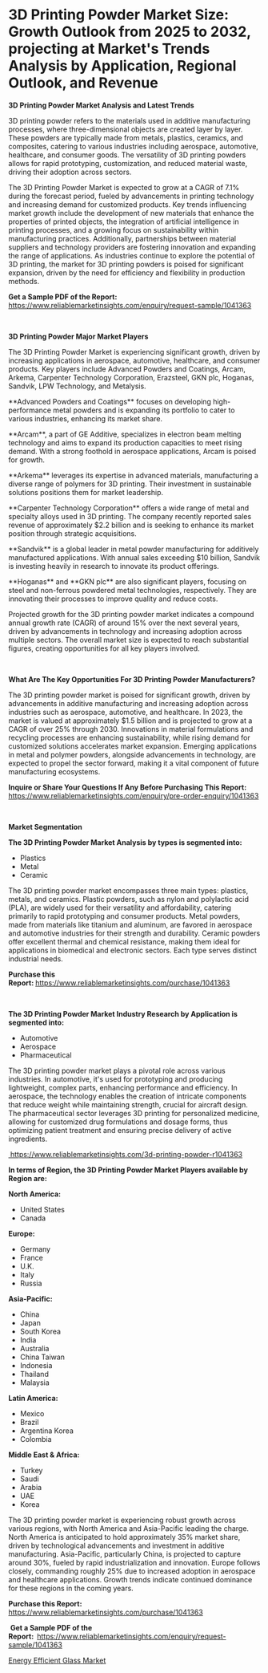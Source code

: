 <p><h1>3D Printing Powder Market Size: Growth Outlook from 2025 to 2032, projecting at Market's Trends Analysis by Application, Regional Outlook, and Revenue</h1></p><p><strong>3D Printing Powder Market Analysis and Latest Trends</strong></p>
<p><p>3D printing powder refers to the materials used in additive manufacturing processes, where three-dimensional objects are created layer by layer. These powders are typically made from metals, plastics, ceramics, and composites, catering to various industries including aerospace, automotive, healthcare, and consumer goods. The versatility of 3D printing powders allows for rapid prototyping, customization, and reduced material waste, driving their adoption across sectors.</p><p>The 3D Printing Powder Market is expected to grow at a CAGR of 7.1% during the forecast period, fueled by advancements in printing technology and increasing demand for customized products. Key trends influencing market growth include the development of new materials that enhance the properties of printed objects, the integration of artificial intelligence in printing processes, and a growing focus on sustainability within manufacturing practices. Additionally, partnerships between material suppliers and technology providers are fostering innovation and expanding the range of applications. As industries continue to explore the potential of 3D printing, the market for 3D printing powders is poised for significant expansion, driven by the need for efficiency and flexibility in production methods.</p></p>
<p><strong>Get a Sample PDF of the Report:&nbsp;</strong> <a href="https://www.reliablemarketinsights.com/enquiry/request-sample/1041363?utm_campaign=3033&utm_medium=2&utm_source=Github&utm_content=ia&utm_term=01042025&utm_id=3d-printing-powder">https://www.reliablemarketinsights.com/enquiry/request-sample/1041363</a></p>
<p>&nbsp;</p>
<p><strong>3D Printing Powder Major Market Players</strong></p>
<p><p>The 3D Printing Powder Market is experiencing significant growth, driven by increasing applications in aerospace, automotive, healthcare, and consumer products. Key players include Advanced Powders and Coatings, Arcam, Arkema, Carpenter Technology Corporation, Erazsteel, GKN plc, Hoganas, Sandvik, LPW Technology, and Metalysis.</p><p>**Advanced Powders and Coatings** focuses on developing high-performance metal powders and is expanding its portfolio to cater to various industries, enhancing its market share.</p><p>**Arcam**, a part of GE Additive, specializes in electron beam melting technology and aims to expand its production capacities to meet rising demand. With a strong foothold in aerospace applications, Arcam is poised for growth.</p><p>**Arkema** leverages its expertise in advanced materials, manufacturing a diverse range of polymers for 3D printing. Their investment in sustainable solutions positions them for market leadership.</p><p>**Carpenter Technology Corporation** offers a wide range of metal and specialty alloys used in 3D printing. The company recently reported sales revenue of approximately $2.2 billion and is seeking to enhance its market position through strategic acquisitions.</p><p>**Sandvik** is a global leader in metal powder manufacturing for additively manufactured applications. With annual sales exceeding $10 billion, Sandvik is investing heavily in research to innovate its product offerings.</p><p>**Hoganas** and **GKN plc** are also significant players, focusing on steel and non-ferrous powdered metal technologies, respectively. They are innovating their processes to improve quality and reduce costs.</p><p>Projected growth for the 3D printing powder market indicates a compound annual growth rate (CAGR) of around 15% over the next several years, driven by advancements in technology and increasing adoption across multiple sectors. The overall market size is expected to reach substantial figures, creating opportunities for all key players involved.</p></p>
<p>&nbsp;</p>
<p><strong>What Are The Key Opportunities For 3D Printing Powder Manufacturers?</strong></p>
<p><p>The 3D printing powder market is poised for significant growth, driven by advancements in additive manufacturing and increasing adoption across industries such as aerospace, automotive, and healthcare. In 2023, the market is valued at approximately $1.5 billion and is projected to grow at a CAGR of over 25% through 2030. Innovations in material formulations and recycling processes are enhancing sustainability, while rising demand for customized solutions accelerates market expansion. Emerging applications in metal and polymer powders, alongside advancements in technology, are expected to propel the sector forward, making it a vital component of future manufacturing ecosystems.</p></p>
<p><strong>Inquire or Share Your Questions If Any Before Purchasing This Report:</strong> <a href="https://www.reliablemarketinsights.com/enquiry/pre-order-enquiry/1041363?utm_campaign=3033&utm_medium=2&utm_source=Github&utm_content=ia&utm_term=01042025&utm_id=3d-printing-powder">https://www.reliablemarketinsights.com/enquiry/pre-order-enquiry/1041363</a></p>
<p>&nbsp;</p>
<p><strong>Market Segmentation</strong></p>
<p><strong>The 3D Printing Powder Market Analysis by types is segmented into:</strong></p>
<p><ul><li>Plastics</li><li>Metal</li><li>Ceramic</li></ul></p>
<p><p>The 3D printing powder market encompasses three main types: plastics, metals, and ceramics. Plastic powders, such as nylon and polylactic acid (PLA), are widely used for their versatility and affordability, catering primarily to rapid prototyping and consumer products. Metal powders, made from materials like titanium and aluminum, are favored in aerospace and automotive industries for their strength and durability. Ceramic powders offer excellent thermal and chemical resistance, making them ideal for applications in biomedical and electronic sectors. Each type serves distinct industrial needs.</p></p>
<p><strong>Purchase this Report:&nbsp;</strong><a href="https://www.reliablemarketinsights.com/purchase/1041363?utm_campaign=3033&utm_medium=2&utm_source=Github&utm_content=ia&utm_term=01042025&utm_id=3d-printing-powder">https://www.reliablemarketinsights.com/purchase/1041363</a></p>
<p>&nbsp;</p>
<p><strong>The 3D Printing Powder Market Industry Research by Application is segmented into:</strong></p>
<p><ul><li>Automotive</li><li>Aerospace</li><li>Pharmaceutical</li></ul></p>
<p><p>The 3D printing powder market plays a pivotal role across various industries. In automotive, it's used for prototyping and producing lightweight, complex parts, enhancing performance and efficiency. In aerospace, the technology enables the creation of intricate components that reduce weight while maintaining strength, crucial for aircraft design. The pharmaceutical sector leverages 3D printing for personalized medicine, allowing for customized drug formulations and dosage forms, thus optimizing patient treatment and ensuring precise delivery of active ingredients.</p></p>
<p><a href="https://www.reliablemarketinsights.com/3d-printing-powder-r1041363?utm_campaign=3033&utm_medium=2&utm_source=Github&utm_content=ia&utm_term=01042025&utm_id=3d-printing-powder">&nbsp;https://www.reliablemarketinsights.com/3d-printing-powder-r1041363</a></p>
<p><strong>In terms of Region, the 3D Printing Powder Market Players available by Region are:</strong></p>
<p>
    <p> <strong> North America: </strong>
        <ul>
            <li>United States</li>
            <li>Canada</li>
        </ul>
        </p> 
    <p> <strong> Europe: </strong>
        <ul>
            <li>Germany</li>
            <li>France</li>
            <li>U.K.</li>
            <li>Italy</li>
            <li>Russia</li>
        </ul>
        </p> 
    <p> <strong> Asia-Pacific: </strong>
        <ul>
            <li>China</li>
            <li>Japan</li>
            <li>South Korea</li>
            <li>India</li>
            <li>Australia</li>
            <li>China Taiwan</li>
            <li>Indonesia</li>
            <li>Thailand</li>
            <li>Malaysia</li>
        </ul>
        </p> 
    <p> <strong> Latin America: </strong>
        <ul>
            <li>Mexico</li>
            <li>Brazil</li>
            <li>Argentina Korea</li>
            <li>Colombia</li>
        </ul>
        </p> 
    <p> <strong> Middle East & Africa: </strong>
        <ul>
            <li>Turkey</li>
            <li>Saudi</li>
            <li>Arabia</li>
            <li>UAE</li>
            <li>Korea</li>
        </ul>
    </p>
    </p>
<p><p>The 3D printing powder market is experiencing robust growth across various regions, with North America and Asia-Pacific leading the charge. North America is anticipated to hold approximately 35% market share, driven by technological advancements and investment in additive manufacturing. Asia-Pacific, particularly China, is projected to capture around 30%, fueled by rapid industrialization and innovation. Europe follows closely, commanding roughly 25% due to increased adoption in aerospace and healthcare applications. Growth trends indicate continued dominance for these regions in the coming years.</p></p>
<p><strong>Purchase this Report: </strong><a href="https://www.reliablemarketinsights.com/purchase/1041363?utm_campaign=3033&utm_medium=2&utm_source=Github&utm_content=ia&utm_term=01042025&utm_id=3d-printing-powder">https://www.reliablemarketinsights.com/purchase/1041363</a></p>
<p>&nbsp;<strong>Get a Sample PDF of the Report:&nbsp;&nbsp;</strong><a href="https://www.reliablemarketinsights.com/enquiry/request-sample/1041363?utm_campaign=3033&utm_medium=2&utm_source=Github&utm_content=ia&utm_term=01042025&utm_id=3d-printing-powder">https://www.reliablemarketinsights.com/enquiry/request-sample/1041363</a></p>
<p><strong></strong></p>
<p><p><a href="https://github.com/AshikRahman991/Market-Research-Report-List-2/blob/main/energy-efficient-glass-market.md?utm_campaign=3033&utm_medium=2&utm_source=Github&utm_content=ia&utm_term=01042025&utm_id=3d-printing-powder">Energy Efficient Glass Market</a></p></p>